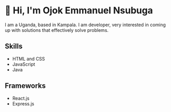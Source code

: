 # 👋 Hi, I'm Ojok Emmanuel Nsubuga

I am a Uganda, based in Kampala. I am developer, very interested in coming up with solutions that effectively solve problems. 

## Skills
- HTML and CSS
- JavaScript
- Java

## Frameworks
- React.js
- Express.js

<!-- ## 📫 How to reach me
 -->
<!-- - 👋 Hi, I’m @ojokne
- 👀 I’m interested in ...
- 🌱 I’m currently learning ...
- 💞️ I’m looking to collaborate on ...
- 📫 How to reach me ...
